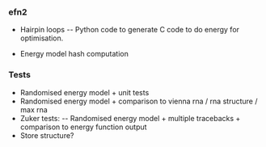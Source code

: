 ### efn2
- Hairpin loops
-- Python code to generate C code to do energy for optimisation.

- Energy model hash computation

### Tests
- Randomised energy model + unit tests
- Randomised energy model + comparison to vienna rna / rna structure / max rna
- Zuker tests:
-- Randomised energy model + multiple tracebacks + comparison to energy function output
- Store structure?
